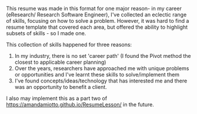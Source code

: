 This resume was made in this format for one major reason- in my career (eResearch/ Research Software Engineer), I've collected an eclectic range of skills, focusing on how to solve a problem. However, it was hard to find a resume template that covered each area, but offered the ability to highlight subsets of skills - so I made one.

This collection of skills happened for three reasons:
1. In my industry, there is no set 'career path' (I found the Pivot method the closest to applicable career planning)
2. Over the years, researchers have approached me with unique problems or opportunities and I've learnt these skills to solve/implement them
3. I've found concepts/ideas/technology that has interested me and there was an opportunity to benefit a client.

I also may implement this as a part two of https://amandamiotto.github.io/ResumeLesson/ in the future.
